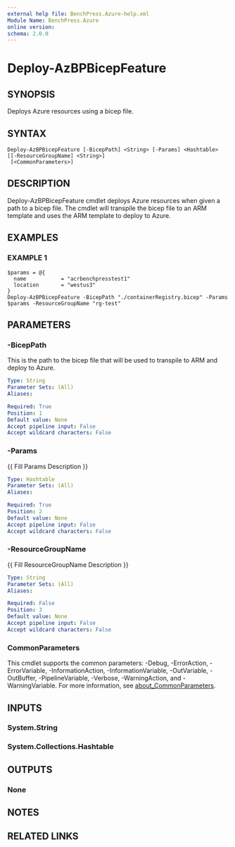```yaml
---
external help file: BenchPress.Azure-help.xml
Module Name: BenchPress.Azure
online version:
schema: 2.0.0
---
```


# Deploy-AzBPBicepFeature

## SYNOPSIS
Deploys Azure resources using a bicep file.

## SYNTAX

```
Deploy-AzBPBicepFeature [-BicepPath] <String> [-Params] <Hashtable> [[-ResourceGroupName] <String>]
 [<CommonParameters>]
```

## DESCRIPTION
Deploy-AzBPBicepFeature cmdlet deploys Azure resources when given a path to a bicep file.
The cmdlet will
transpile the bicep file to an ARM template and uses the ARM template to deploy to Azure.

## EXAMPLES

### EXAMPLE 1
```
$params = @{
  name           = "acrbenchpresstest1"
  location       = "westus3"
}
Deploy-AzBPBicepFeature -BicepPath "./containerRegistry.bicep" -Params $params -ResourceGroupName "rg-test"
```

## PARAMETERS

### -BicepPath
This is the path to the bicep file that will be used to transpile to ARM and deploy to Azure.

```yaml
Type: String
Parameter Sets: (All)
Aliases:

Required: True
Position: 1
Default value: None
Accept pipeline input: False
Accept wildcard characters: False
```

### -Params
{{ Fill Params Description }}

```yaml
Type: Hashtable
Parameter Sets: (All)
Aliases:

Required: True
Position: 2
Default value: None
Accept pipeline input: False
Accept wildcard characters: False
```

### -ResourceGroupName
{{ Fill ResourceGroupName Description }}

```yaml
Type: String
Parameter Sets: (All)
Aliases:

Required: False
Position: 3
Default value: None
Accept pipeline input: False
Accept wildcard characters: False
```

### CommonParameters
This cmdlet supports the common parameters: -Debug, -ErrorAction, -ErrorVariable, -InformationAction, -InformationVariable, -OutVariable, -OutBuffer, -PipelineVariable, -Verbose, -WarningAction, and -WarningVariable. For more information, see [about_CommonParameters](http://go.microsoft.com/fwlink/?LinkID=113216).

## INPUTS

### System.String
### System.Collections.Hashtable
## OUTPUTS

### None
## NOTES

## RELATED LINKS
